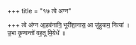 +++
title = "१७ त्वे अग्न"

+++
त्वे अ॑ग्न आ॒हव॑नानि॒ भूरी॑शा॒नास॒ आ जु॑हुयाम॒ नित्या॑ ।  
उ॒भा कृ॒ण्वन्तो॑ वह॒तू मि॒येधे॑ ॥